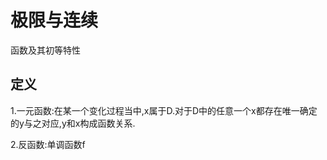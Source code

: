 # 极限与连续 #
函数及其初等特性

## 定义 ##

1.一元函数:在某一个变化过程当中,x属于D.对于D中的任意一个x都存在唯一确定的y与之对应,y和x构成函数关系.

2.反函数:单调函数f